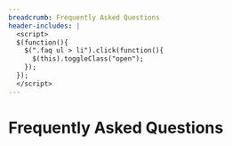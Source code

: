 ```yaml
---
breadcrumb: Frequently Asked Questions
header-includes: |
  <script>
  $(function(){
    $(".faq ul > li").click(function(){
      $(this).toggleClass("open");
    });
  });
  </script>
---
```

# Frequently Asked Questions

<!--#include virtual="faq.inc" -->
